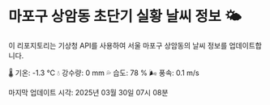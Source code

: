 
# 마포구 상암동 초단기 실황 날씨 정보 🌤️

이 리포지토리는 기상청 API를 사용하여 서울 마포구 상암동의 날씨 정보를 업데이트합니다. 

🌡️ 기온: -1.3 ℃
💧 강수량: 0 mm
💦 습도: 78 %
🌬️ 풍속: 0.1 m/s

마지막 업데이트 시각: 2025년 03월 30일 07시 08분    
